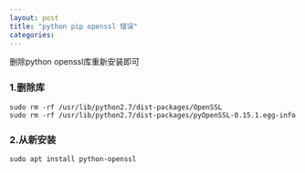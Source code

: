 ```yaml
---
layout: post
title: "python pip openssl 错误"
categories:  
---
```



删除python openssl库重新安装即可
### 1.删除库

    sudo rm -rf /usr/lib/python2.7/dist-packages/OpenSSL
    sudo rm -rf /usr/lib/python2.7/dist-packages/pyOpenSSL-0.15.1.egg-info


### 2.从新安装

    sudo apt install python-openssl



